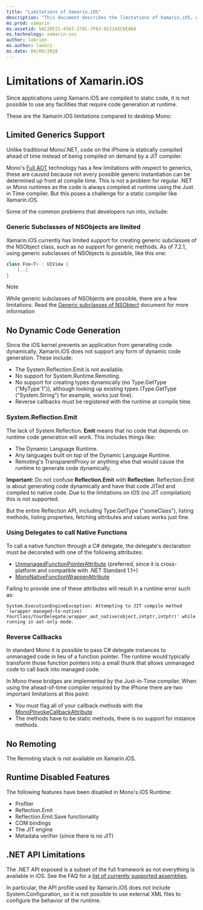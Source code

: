 ```yaml
---
title: "Limitations of Xamarin.iOS"
description: "This document describes the limitations of Xamarin.iOS, discussing generics, generic subclasses of NSObjects, P/Invokes in generic objects, and more."
ms.prod: xamarin
ms.assetid: 5AC28F21-4567-278C-7F63-9C2142C6E06A
ms.technology: xamarin-ios
author: lobrien
ms.author: laobri
ms.date: 04/09/2018
---
```


# Limitations of Xamarin.iOS

Since applications using Xamarin.iOS are compiled to static code,
	it is not possible to use any facilities that require code generation at
	runtime.

These are the Xamarin.iOS limitations compared to desktop Mono:

 <a name="Limited_Generics_Support" />


## Limited Generics Support

Unlike traditional Mono/.NET, code on the iPhone is statically compiled ahead
	of time instead of being compiled on demand by a JIT compiler.

Mono's [Full AOT](http://www.mono-project.com/docs/advanced/aot/#full-aot) technology has a few limitations
	with respect to generics, these are caused because not every
	possible generic instantiation can be determined up front at
	compile time. This is not a problem for regular .NET or Mono
	runtimes as the code is always compiled at runtime using the
	Just in Time compiler. But this poses a challenge for a static
	compiler like Xamarin.iOS.

Some of the common problems that developers run into, include:

 <a name="Generic_Subclasses_of_NSObjects_are_limited" />


### Generic Subclasses of NSObjects are limited

Xamarin.iOS currently has limited support for creating generic subclasses of the
	NSObject class, such as no support for generic methods. As of 7.2.1, using generic subclasses of NSObjects is possible, like this one:

```csharp
class Foo<T> : UIView {
    [..]
}
```

> [!NOTE]
> While generic subclasses of NSObjects are possible, there are a few limitations. Read the [Generic subclasses of NSObject](~/ios/internals/api-design/nsobject-generics.md) document for more information


 <a name="No_Dynamic_Code_Generation" />


## No Dynamic Code Generation

Since the iOS kernel prevents an application from generating code
	dynamically, Xamarin.iOS does not support any form of dynamic code
	generation. These include:

-  The System.Reflection.Emit is not available.
-  No support for System.Runtime.Remoting.
-  No support for creating types dynamically (no Type.GetType ("MyType`1")), although looking up existing types (Type.GetType ("System.String") for example, works just fine). 
-  Reverse callbacks must be registered with the runtime at compile time.


 
 <a name="System.Reflection.Emit" />


### System.Reflection.Emit

The lack of System.Reflection. **Emit** means that no code that
	depends on runtime code generation will work. This includes things like:

-  The Dynamic Language Runtime.
-  Any languages built on top of the Dynamic Language Runtime.
-  Remoting's TransparentProxy or anything else that would cause the runtime to generate code dynamically. 


 **Important:** Do not
	confuse **Reflection.Emit**
	with **Reflection**. Reflection.Emit is about
	generating code dynamically and have that code JITed and
	compiled to native code. Due to the limitations on iOS
	(no JIT compilation) this is not supported.

But the entire Reflection API, including Type.GetType
	("someClass"), listing methods, listing properties, fetching
	attributes and values works just fine.

### Using Delegates to call Native Functions

To call a native function through a C# delegate, the delegate's declaration 
must be decorated with one of the following attributes:

- [UnmanagedFunctionPointerAttribute](xref:System.Runtime.InteropServices.UnmanagedFunctionPointerAttribute) 
  (preferred, since it is cross-platform and compatible with .NET Standard 
   1.1+)
- [MonoNativeFunctionWrapperAttribute](https://developer.xamarin.com/api/type/ObjCRuntime.MonoNativeFunctionWrapperAttribute)

Failing to provide one of these attributes will result in a runtime
error such as:

```
System.ExecutionEngineException: Attempting to JIT compile method '(wrapper managed-to-native) YourClass/YourDelegate:wrapper_aot_native(object,intptr,intptr)' while running in aot-only mode.
```
 
 <a name="Reverse_Callbacks" />


### Reverse Callbacks

In standard Mono it is possible to pass C# delegate
	instances to unmanaged code in lieu of a function pointer. The
	runtime would typically transform those function pointers into
	a small thunk that allows unmanaged code to call back into
	managed code.

In Mono these bridges are implemented by the Just-in-Time
	compiler. When using the ahead-of-time compiler required by
	the iPhone there are two important limitations at this
	point:

-  You must flag all of your callback methods with the 
   [MonoPInvokeCallbackAttribute](https://developer.xamarin.com/api/type/ObjCRuntime.MonoPInvokeCallbackAttribute) 
-  The methods have to be static methods, there is no support for instance methods. 
 
<a name="No_Remoting" />

## No Remoting

The Remoting stack is not available on Xamarin.iOS.


 <a name="Runtime_Disabled_Features" />


## Runtime Disabled Features

The following features have been disabled in Mono's iOS
	Runtime:

-  Profiler
-  Reflection.Emit
-  Reflection.Emit.Save functionality
-  COM bindings
-  The JIT engine
-  Metadata verifier (since there is no JIT)


 <a name=".NET_API_Limitations" />


## .NET API Limitations

The .NET API exposed is a subset of the full framework as not everything is
	available in iOS. See the FAQ for a [list of currently supported assemblies](~/cross-platform/internals/available-assemblies.md).



In particular, the API profile used by Xamarin.iOS does not
	include System.Configuration, so it is not possible to use
	external XML files to configure the behavior of the runtime.
